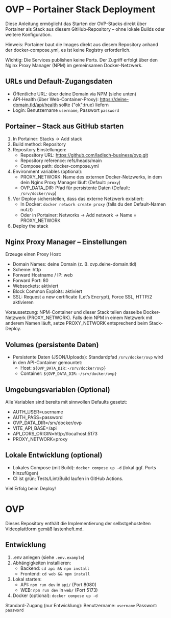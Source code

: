 # OVP – Portainer Stack Deployment

Diese Anleitung ermöglicht das Starten der OVP-Stacks direkt über Portainer als Stack aus diesem GitHub-Repository – ohne lokale Builds oder weitere Konfiguration.

Hinweis: Portainer baut die Images direkt aus diesem Repository anhand der docker-compose.yml, es ist keine Registry erforderlich.

Wichtig: Die Services publishen keine Ports. Der Zugriff erfolgt über den Nginx Proxy Manager (NPM) im gemeinsamen Docker-Netzwerk.

## URLs und Default-Zugangsdaten
- Öffentliche URL: über deine Domain via NPM (siehe unten)
- API-Health (über Web-Container-Proxy): https://deine-domain.tld/api/health sollte {"ok":true} liefern
- Login: Benutzername `username`, Passwort `password`

## Portainer – Stack aus GitHub starten
1. In Portainer: Stacks → Add stack
2. Build method: Repository
3. Repository Einstellungen:
   - Repository URL: https://github.com/ladisch-business/ovp.git
   - Repository reference: refs/heads/main
   - Compose path: docker-compose.yml
4. Environment variables (optional):
   - PROXY_NETWORK: Name des externen Docker-Netzwerks, in dem dein Nginx Proxy Manager läuft (Default: `proxy`)
   - OVP_DATA_DIR: Pfad für persistente Daten (Default: `/srv/docker/ovp`)
5. Vor Deploy sicherstellen, dass das externe Netzwerk existiert:
   - In Docker: `docker network create proxy` (falls du den Default-Namen nutzt)
   - Oder in Portainer: Networks → Add network → Name = PROXY_NETWORK
6. Deploy the stack

## Nginx Proxy Manager – Einstellungen
Erzeuge einen Proxy Host:
- Domain Names: deine Domain (z. B. ovp.deine-domain.tld)
- Scheme: http
- Forward Hostname / IP: web
- Forward Port: 80
- Websockets: aktiviert
- Block Common Exploits: aktiviert
- SSL: Request a new certificate (Let’s Encrypt), Force SSL, HTTP/2 aktivieren

Voraussetzung: NPM-Container und dieser Stack teilen dasselbe Docker-Netzwerk (PROXY_NETWORK). Falls dein NPM in einem Netzwerk mit anderem Namen läuft, setze PROXY_NETWORK entsprechend beim Stack-Deploy.

## Volumes (persistente Daten)
- Persistente Daten (JSON/Uploads): Standardpfad `/srv/docker/ovp` wird in den API-Container gemountet:
  - Host: `${OVP_DATA_DIR:-/srv/docker/ovp}`
  - Container: `${OVP_DATA_DIR:-/srv/docker/ovp}`

## Umgebungsvariablen (Optional)
Alle Variablen sind bereits mit sinnvollen Defaults gesetzt:
- AUTH_USER=username
- AUTH_PASS=password
- OVP_DATA_DIR=/srv/docker/ovp
- VITE_API_BASE=/api
- API_CORS_ORIGIN=http://localhost:5173
- PROXY_NETWORK=proxy

## Lokale Entwicklung (optional)
- Lokales Compose (mit Build): `docker compose up -d` (lokal ggf. Ports hinzufügen)
- CI ist grün; Tests/Lint/Build laufen in GitHub Actions.

Viel Erfolg beim Deploy!
# OVP

Dieses Repository enthält die Implementierung der selbstgehostelten Videoplattform gemäß lastenheft.md.
## Entwicklung

1) .env anlegen (siehe `.env.example`)
2) Abhängigkeiten installieren:
   - Backend: `cd api && npm install`
   - Frontend: `cd web && npm install`
3) Lokal starten:
   - API: `npm run dev` in `api/` (Port 8080)
   - WEB: `npm run dev` in `web/` (Port 5173)
4) Docker (optional): `docker compose up -d`

Standard-Zugang (nur Entwicklung):
Benutzername: `username`
Passwort: `password`
